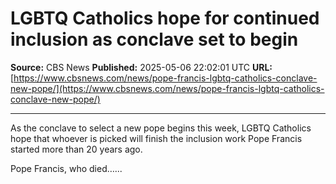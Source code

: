 # LGBTQ Catholics hope for continued inclusion as conclave set to begin

**Source:** CBS News
**Published:** 2025-05-06 22:02:01 UTC
**URL:** [https://www.cbsnews.com/news/pope-francis-lgbtq-catholics-conclave-new-pope/](https://www.cbsnews.com/news/pope-francis-lgbtq-catholics-conclave-new-pope/)

---

As the conclave to select a new pope begins this week, LGBTQ Catholics hope that whoever is picked will finish the inclusion work Pope Francis started more than 20 years ago. 
Pope Francis, who died…...
